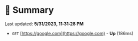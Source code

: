 # 📖 Summary
Last updated: **5/31/2023, 11:31:28 PM**

- `GET` [https://google.com](https://google.com) - **Up** (186ms)
